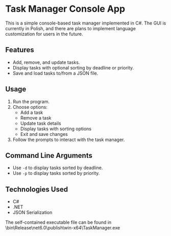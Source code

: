 # Task Manager Console App

This is a simple console-based task manager implemented in C#.
The GUI is currently in Polish, and there are plans to implement language customization for users in the future.

## Features

- Add, remove, and update tasks.
- Display tasks with optional sorting by deadline or priority.
- Save and load tasks to/from a JSON file.

## Usage

1. Run the program.
2. Choose options:
   - Add a task
   - Remove a task
   - Update task details
   - Display tasks with sorting options
   - Exit and save changes
3. Follow the prompts to interact with the task manager.

## Command Line Arguments

- Use `-d` to display tasks sorted by deadline.
- Use `-p` to display tasks sorted by priority.

## Technologies Used

- C#
- .NET
- JSON Serialization

The self-contained executable file can be found in \bin\Release\net6.0\publish\win-x64\TaskManager.exe
